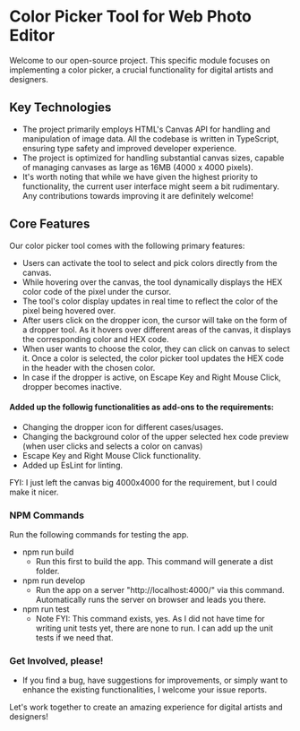 # Color Picker Tool for Web Photo Editor

Welcome to our open-source project. This specific module focuses on implementing a color picker, a crucial functionality for digital artists and designers.

## Key Technologies

- The project primarily employs HTML's Canvas API for handling and manipulation of image data.
All the codebase is written in TypeScript, ensuring type safety and improved developer experience.
- The project is optimized for handling substantial canvas sizes, capable of managing canvases as large as 16MB (4000 x 4000 pixels).
- It's worth noting that while we have given the highest priority to functionality, the current user interface might seem a bit rudimentary. Any contributions towards improving it are definitely welcome!

## Core Features
Our color picker tool comes with the following primary features:

- Users can activate the tool to select and pick colors directly from the canvas.
- While hovering over the canvas, the tool dynamically displays the HEX color code of the pixel under the cursor.
- The tool's color display updates in real time to reflect the color of the pixel being hovered over.
- After users click on the dropper icon, the cursor will take on the form of a dropper tool. As it hovers over different areas of the canvas, it displays the corresponding color and HEX code. 
- When user wants to choose the color, they can click on canvas to select it. Once a color is selected, the color picker tool updates the HEX code in the header with the chosen color.
- In case if the dropper is active, on Escape Key and Right Mouse Click, dropper becomes inactive.

#### Added up the followig functionalities as add-ons to the requirements: 

- Changing the dropper icon for different cases/usages.
- Changing the background color of the upper selected hex code preview (when user clicks and selects a color on canvas)
- Escape Key and Right Mouse Click functionality.
- Added up EsLint for linting.

FYI: I just left the canvas big 4000x4000 for the requirement, but I could make it nicer.

### NPM Commands

Run the following commands for testing the app. 
- npm run build
    - Run this first to build the app. This command will generate a dist folder.
- npm run develop
    - Run the app on a server "http://localhost:4000/" via this command. Automatically runs the server on browser and leads you there.
- npm run test
    - Note FYI: This command exists, yes. As I did not have time for writing unit tests yet, there are none to run. I can add up the unit tests if we need that.

### Get Involved, please!

- If you find a bug, have suggestions for improvements, or simply want to enhance the existing functionalities, I welcome your issue reports.

Let's work together to create an amazing experience for digital artists and designers!